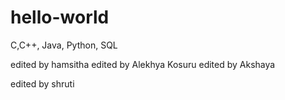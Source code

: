 # hello-world
C,C++, Java, Python, SQL 

edited by hamsitha
edited by Alekhya Kosuru
edited by Akshaya

edited by shruti
